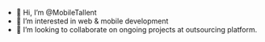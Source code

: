 - 👋 Hi, I’m @MobileTallent
- 👀 I’m interested in web & mobile development
- 💞️ I’m looking to collaborate on ongoing projects at outsourcing platform.
